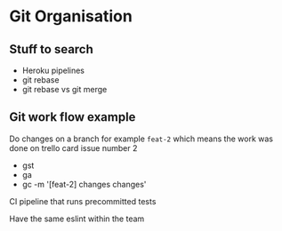 # Git Organisation

## Stuff to search
- Heroku pipelines
- git rebase
- git rebase vs git merge

## Git work flow example
Do changes on a branch for example `feat-2` which means the work was done on trello card issue number 2
- gst
- ga
- gc -m '[feat-2] changes changes'

CI pipeline that runs precommitted tests

Have the same eslint within the team
